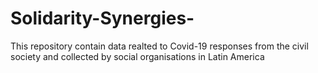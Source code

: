 # Solidarity-Synergies-
This repository contain data realted to Covid-19 responses from the civil society and collected by social organisations in Latin America 

